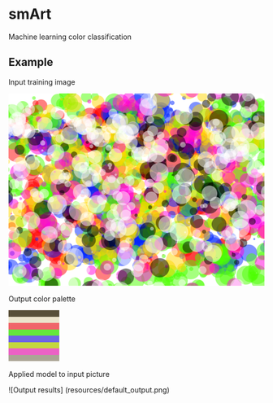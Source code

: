 # smArt
Machine learning color classification

## Example 
Input training image

![Input training image](resources/default_input.png)

Output color palette

![Output palette image](resources/default_palette.png)

Applied model to input picture

![Output results] (resources/default_output.png)

